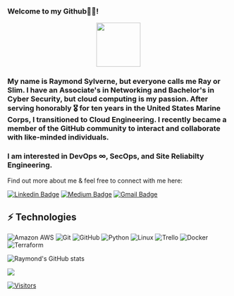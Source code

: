 ### Welcome to my Github👋🏽!

<div id="header" align="center">
  <img src="https://media.giphy.com/media/du3J3cXyzhj75IOgvA/giphy.gif" width="100"/>
</div>

### My name is Raymond Sylverne, but everyone calls me Ray or Slim. I have an Associate's in Networking and Bachelor's in Cyber Security, but cloud computing is my passion. After serving honorably 🎖 for ten years in the United States Marine Corps, I transitioned to Cloud Engineering. I recently became a member of the GitHub community to interact and collaborate with like-minded individuals. 

### I am interested in DevOps ∞, SecOps, and Site Reliabilty Engineering.

Find out more about me & feel free to connect with me here:

<!-- Replace the fields below with the information requested. Remember to remove the encapsulating <> characters. For spaces in names, use %20 (e.g. Broadus%20Palmer) -->

[![Linkedin Badge](https://img.shields.io/badge/-Ray%20Sylverne-blue?style=flat-square&logo=Linkedin&logoColor=white&link=https://www.linkedin.com/in/ray-sylverne/)](https://www.linkedin.com/in/ray-sylverne/)
[![Medium Badge](https://img.shields.io/badge/Ray%20Sylverne-12100E?style=flat-square&logo=medium&logoColor=white&link=https://medium.com/@RaySylverne)](https://medium.com/@RaySylverne)
[![Gmail Badge](https://img.shields.io/badge/-raysylverne@gmail.com-c14438?style=flat-square&logo=Gmail&logoColor=white&link=mailto:raysylverne@gmail.com)](mailto:raysylverne@gmail.com)

## ⚡ Technologies

<!-- Check out the Badges folder for more badges -->

![Amazon AWS](https://img.shields.io/badge/Amazon%20AWS-232F3E?style=flat-square&logo=amazon-aws)
![Git](https://img.shields.io/badge/-Git-black?style=flat-square&logo=git)
![GitHub](https://img.shields.io/badge/-GitHub-181717?style=flat-square&logo=github)
![Python](https://img.shields.io/badge/-Python-black?style=flat-square&logo=Python)
![Linux](https://img.shields.io/badge/Linux-FCC624?style=flat-square&logo=linux&logoColor=black)
![Trello](https://img.shields.io/badge/Trello-%23026AA7.svg?style=flat-square&logo=Trello&logoColor=white)
![Docker](https://img.shields.io/badge/docker-%230db7ed.svg?style=for-the-badge&logo=docker&logoColor=white)
![Terraform](https://img.shields.io/badge/terraform-%235835CC.svg?style=for-the-badge&logo=terraform&logoColor=white)

<!-- Replace the fields below with the information requested. Remember to remove the encapsulating <> characters. -->


![Raymond's GitHub stats](https://github-readme-stats-sigma-five.vercel.app/api?username=raysylverne&theme=dark&show_icons=true)

  <a href=""> <img align="center" src="https://github-readme-stats-sigma-five.vercel.app/api/top-langs/?username=raysylverne&theme=react&line_height=40&hide=css"/> </a>


[![Visitors](https://api.visitorbadge.io/api/visitors?path=LevelUpInTech%2Fraysylverne&label=VISITORS&countColor=%23263759)](https://visitorbadge.io/status?path=raysylverne%2Fraysylverne)
